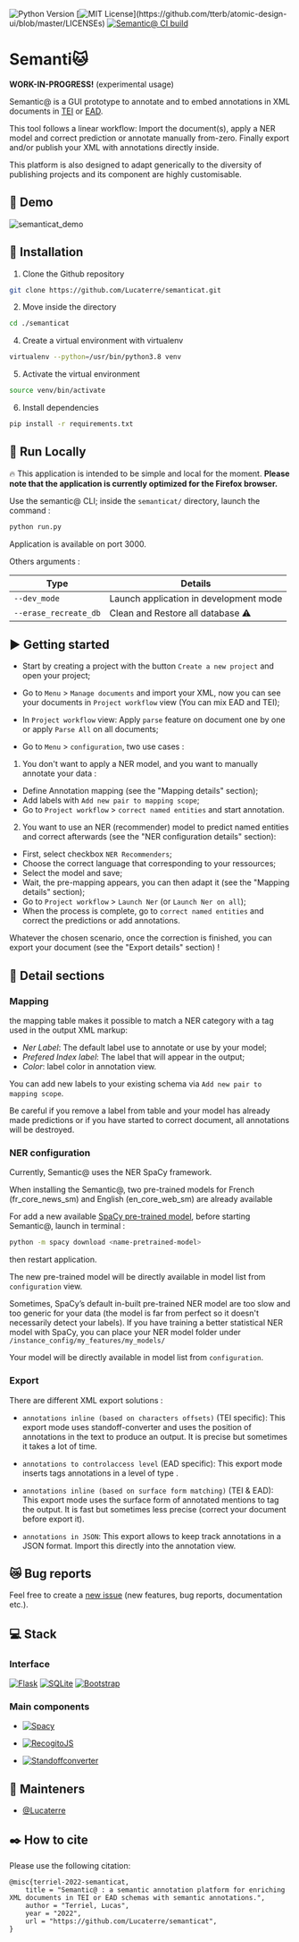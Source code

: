 <!--<img src="" width=300 align=right>-->

![Python Version](https://img.shields.io/badge/python-3.8-blue) [![MIT License](https://img.shields.io/apm/l/atomic-design-ui.svg?)](https://github.com/tterb/atomic-design-ui/blob/master/LICENSEs) [![Semantic@ CI build](https://github.com/Lucaterre/semanticat/actions/workflows/CI.yml/badge.svg)](https://github.com/Lucaterre/semanticat/actions/workflows/CI.yml)


# Semanti🐱 

**WORK-IN-PROGRESS!** (experimental usage) 

Semantic@ is a GUI prototype to annotate and to embed annotations in XML documents in [TEI](https://tei-c.org/) or [EAD](https://www.loc.gov/ead/).

This tool follows a linear workflow: Import the document(s), apply a NER model and correct prediction or annotate manually from-zero. Finally export and/or publish your XML with annotations directly inside.

This platform is also designed to adapt generically to the diversity of publishing projects and its component are highly customisable.

## :movie_camera: Demo

![semanticat_demo](./documentation/semanticat_demo.gif)

## :battery: Installation

1. Clone the Github repository

```bash
git clone https://github.com/Lucaterre/semanticat.git
```

2. Move inside the directory

```bash
cd ./semanticat
```

4. Create a virtual environment with virtualenv

```bash
virtualenv --python=/usr/bin/python3.8 venv
```

5. Activate the virtual environment

```bash
source venv/bin/activate
```

6. Install dependencies

```bash
pip install -r requirements.txt
```


## :rocket: Run Locally

:fire: This application is intended to be simple and local for the moment. **Please note that the application is currently optimized for the Firefox browser.**

Use the semantic@ CLI; inside the `semanticat/` directory, launch the command :

```bash
python run.py
```
Application is available on port 3000.

Others arguments :

| **Type**              | **Details**                              |
|-----------------------|------------------------------------------|
| `--dev_mode`          | Launch application in development mode   |
| `--erase_recreate_db` | Clean and Restore all database :warning: |


## :arrow_forward: Getting started


- Start by creating a project with the button `Create a new project` and open your project;
- Go to `Menu` > `Manage documents` and import your XML, now you can see your documents in
`Project workflow` view (You can mix EAD and TEI);
- In `Project workflow` view: Apply `parse` feature on document one by one or apply `Parse All` on all documents;

- Go to `Menu` > `configuration`, two use cases :

1. You don't want to apply a NER model, and you want to manually annotate your data :
- Define Annotation mapping (see the "Mapping details" section);
- Add labels with `Add new pair to mapping scope`;
- Go to `Project workflow` > `correct named entities` and start annotation.

2. You want to use an NER (recommender) model to predict named entities and correct afterwards (see the "NER configuration details" section):
- First, select checkbox `NER Recommenders`;
- Choose the correct language that corresponding to your ressources;
- Select the model and save;
- Wait, the pre-mapping appears, you can then adapt it (see the "Mapping details" section);
- Go to `Project workflow` > `Launch Ner` (or `Launch Ner on all`);
- When the process is complete, go to `correct named entities` and correct the predictions or add annotations.

Whatever the chosen scenario, once the correction is finished, you can export your document (see the "Export details" section) !

## :dart: Detail sections

### Mapping

the mapping table makes it possible to match a NER category with a tag used in the output XML markup:

- *Ner Label*: The default label use to annotate or use by your model;
- *Prefered Index label*: The label that will appear in the output;
- *Color*: label color in annotation view.

You can add new labels to your existing schema via `Add new pair to mapping scope`.

Be careful if you remove a label from table and your model has already made predictions or if you have started to correct document, all annotations will be destroyed.

### NER configuration

Currently, Semantic@ uses the NER SpaCy framework.

When installing the Semantic@, two pre-trained models for French (fr_core_news_sm) and English (en_core_web_sm) are already available

For add a new available [SpaCy pre-trained model](https://spacy.io/usage/models), before starting Semantic@, launch in terminal : 

```bash
python -m spacy download <name-pretrained-model>
```
then restart application.

The new pre-trained model will be directly available in model list from `configuration` view.

Sometimes, SpaCy’s default in-built pre-trained NER model are too slow and too generic for your data (the model is far from perfect so it doesn't necessarily detect your labels).
If you have training a better statistical NER model with SpaCy, you can place your NER model folder under `/instance_config/my_features/my_models/` 

Your model will be directly available in model list from `configuration`.

### Export

There are different XML export solutions : 

- `annotations inline (based on characters offsets)` (TEI specific): This export mode uses standoff-converter and uses the position of annotations in the text to produce an output. It is precise but sometimes it takes a lot of time.
- `annotations to controlaccess level` (EAD specific): This export mode inserts tags annotations in a level of type <controlaccess>.
- `annotations inline (based on surface form matching)` (TEI & EAD): This export mode uses the surface form of annotated mentions to tag the output. It is fast but sometimes less precise (correct your document before export it).


- `annotations in JSON`: This export allows to keep track annotations in a JSON format. Import this directly into the annotation view.

## :crying_cat_face: Bug reports

Feel free to create a [new issue](https://github.com/Lucaterre/semanticat/issues/new/choose) (new features, bug reports, documentation etc.).

## :computer: Stack 

### Interface

[![Flask](https://img.shields.io/badge/flask-%23000.svg?style=for-the-badge&logo=flask&logoColor=white)](https://flask.palletsprojects.com/en/2.1.x/)
[![SQLite](https://img.shields.io/badge/sqlite-%2307405e.svg?style=for-the-badge&logo=sqlite&logoColor=white)](https://www.sqlite.org/index.html)
[![Bootstrap](https://img.shields.io/badge/bootstrap-%23563D7C.svg?style=for-the-badge&logo=bootstrap&logoColor=white)](https://getbootstrap.com/)

### Main components

- [![Spacy](https://img.shields.io/badge/NLP%20with-SpaCy-blue)](https://spacy.io/)

- [![RecogitoJS](https://img.shields.io/badge/Text%20annotation%20with-RecogitoJS-9cf)](https://github.com/recogito/recogito-js)

- [![Standoffconverter](https://img.shields.io/badge/Annotations%20in%20TEI%20with-StandoffConverter-red)](https://github.com/standoff-nlp/standoffconverter)

## :bust_in_silhouette: Mainteners

- [@Lucaterre](https://github.com/Lucaterre)


## :black_nib: How to cite

Please use the following citation:

    @misc{terriel-2022-semanticat,
        title = "Semantic@ : a semantic annotation platform for enriching XML documents in TEI or EAD schemas with semantic annotations.",
        author = "Terriel, Lucas",
        year = "2022",
        url = "https://github.com/Lucaterre/semanticat",
    }
